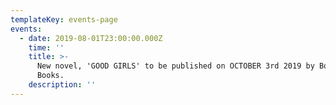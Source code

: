 ```yaml
---
templateKey: events-page
events:
  - date: 2019-08-01T23:00:00.000Z
    time: ''
    title: >-
      New novel, 'GOOD GIRLS' to be published on OCTOBER 3rd 2019 by Boldwood
      Books.
    description: ''
---
```

